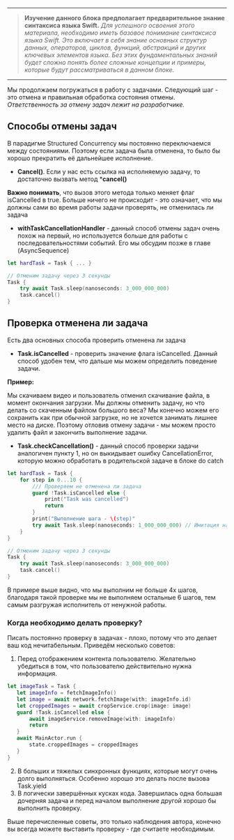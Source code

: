 
---

> **Изучение данного блока предполагает предварительное знание синтаксиса языка Swift.**
*Для успешного освоения этого материала, необходимо иметь базовое понимание синтаксиса языка Swift. Это включает в себя знание основных структур данных, операторов, циклов, функций, абстракций и других ключевых элементов языка. Без этих фундаментальных знаний будет сложно понять более сложные концепции и примеры, которые будут рассматриваться в данном блоке.*
> 

---
Мы продолжаем погружаться в работу с задачами. Следующий шаг - это отмена и правильная обработка состояния отмены.  *Ответственность за отмену задач лежит на разработчике.*

## Способы отмены задач
В парадигме Structured Concurrency мы постоянно переключаемся между состояниями. Поэтому если задача была отменена, то было бы хорошо прекратить её дальнейшее исполнение.

- **Cancel()**. Если у нас есть ссылка на исполняемую задачу, то достаточно вызвать метод ***cancel()**

**Важно понимать**, что вызов этого метода только меняет флаг isCancelled  в true. Больше ничего не происходит - это означает, что мы должны сами во время работы задачи проверять, не отменилась ли задача

- **withTaskCancellationHandler** - данный способ отмены задач очень похож на первый, но используется больше для работы с последовательностями событий. Его мы обсудим позже в главе (AsyncSequence)
```swift
let hardTask = Task { ... }

// Отменим задачу через 3 секунды
Task {
    try await Task.sleep(nanoseconds: 3_000_000_000)
    task.cancel()
}
```

## Проверка отменена ли задача

Есть два основных способа проверить отменена ли задача

- **Task.isCancelled** -  проверить значение флага isCancelled. Данный способ удобен тем, что дальше мы можем определить поведение задачи.

**Пример:**

Мы скачиваем видео и пользователь отменил скачивание файла, в момент окончания загрузки. Мы должны отменить задачу, но что делать со скаченным файлом большого веса? Мы конечно можем его сохранить как при обычной загрузке,  но не хочется занимать лишнее место на диске. Поэтому отловив отмену задачи - мы можем просто удалить файл и закончить выполнение задачи.

- **Task.checkCancellation()**  - данный способ проверки задачи аналогичен пункту 1, но он выкидывает ошибку CancellationError, которую можно обработать в родительской задаче в блоке do catch
```swift
let hardTask = Task {
    for step in 0...10 {
        /// Проверяем не отменена ли задача
        guard !Task.isCancelled else {
	        print("Task was cancelled")
	        return
        }
        print("Выполнение шага - \(step)"
        try await Task.sleep(nanoseconds: 1_000_000_000) // Имитация нагрузки
    }
}

// Отменим задачу через 3 секунды
Task {
    try await Task.sleep(nanoseconds: 3_000_000_000)
    task.cancel()
}
```
В примере выше видно, что мы выполним не больше 4х шагов, благодаря такой проверке мы не выполняем остальные 6 шагов, тем самым разгружая исполнитель от ненужной работы. 

### Когда необходимо делать проверку?

Писать постоянно проверку в задачах - плохо, потому что это делает ваш код нечитабельным.  Приведём несколько советов:

1. Перед отображением контента пользователю. Желательно убедиться в том, что пользователю действительно нужна информация.
```swift
let imageTask = Task {
   let imageInfo = fetchImageInfo()
   let image = await network.fetchImage(with: imageInfo.id)
   let croppedImages = await cropService.crop(image: image)
   guard !Task.isCancelled else {
	   await imageService.removeImage(with: imageInfo)
	   return
   }
   await MainActor.run {
	   state.croppedImages = croppedImages
   }
}
```
2. В больших и тяжелых синхронных функциях, которые могут очень долго выполняться. Особенно хорошо это делать после вызова Task.yield
3. В логически завершённых кусках кода. Завершилась одна большая дочерняя задача и перед началом выполнение другой хорошо бы выполнить проверку.

Выше перечисленные советы, это только наблюдения автора, конечно вы всегда можете выставить проверку - где считаете необходимым.